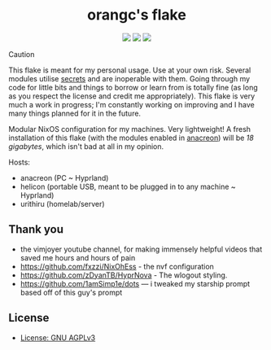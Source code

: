 <div align="center">
      <h1>orangc's flake</h1>
      <div>
         <a href="https://github.com/orangci/dots/stargazers"><img src="https://img.shields.io/github/stars/orangci/dots?color=F5BDE6&labelColor=303446&style=for-the-badge&logo=starship&logoColor=F5BDE6"></a>
         <!-- <a href="https://github.com/orangci/dots/"><img src="https://img.shields.io/github/repo-size/orangci/dots?color=C6A0F6&labelColor=303446&style=for-the-badge&logo=github&logoColor=C6A0F6"></a> -->
         <a = href="https://nixos.org"><img src="https://img.shields.io/badge/NixOS-Unstable-blue?style=for-the-badge&logo=NixOS&logoColor=white&label=NixOS&labelColor=303446&color=91D7E3"></a>
         <a href="https://github.com/orangci/dots/blob/main/LICENSE"><img src="https://img.shields.io/static/v1.svg?style=for-the-badge&label=License&message=AGPL3&colorA=313244&colorB=F5A97F&logo=unlicense&logoColor=F5A97F&"/></a>
      </div>
</div>


> [!CAUTION]
> This flake is meant for my personal usage. Use at your own risk. Several modules utilise [secrets](./docs/secrets.md) and are inoperable with them.
> Going through my code for little bits and things to borrow or learn from is totally fine (as long as you respect the license and credit me appropriately).
> This flake is very much a work in progress; I'm constantly working on improving and I have many things planned for it in the future.

Modular NixOS configuration for my machines. Very lightweight! A fresh installation of this flake (with the modules enabled in [anacreon](./hosts/anacreon/config.nix)) will be *18 gigabytes*, which isn't bad at all in my opinion.

Hosts:
- anacreon (PC ~ Hyprland)
- helicon (portable USB, meant to be plugged in to any machine ~ Hyprland)
- urithiru (homelab/server)

<!-- ## screenshots

<details>
<summary>Click to expand.</summary> 

![screenshot](.github/assets/screenshot.png)

</details> -->

## Thank you
- the vimjoyer youtube channel, for making immensely helpful videos that saved me hours and hours of pain
- https://github.com/fxzzi/NixOhEss - the nvf configuration
- https://github.com/zDyanTB/HyprNova - The wlogout styling.
- https://github.com/1amSimp1e/dots — i tweaked my starship prompt based off of this guy's prompt

## License
- [License: GNU AGPLv3](./LICENSE)